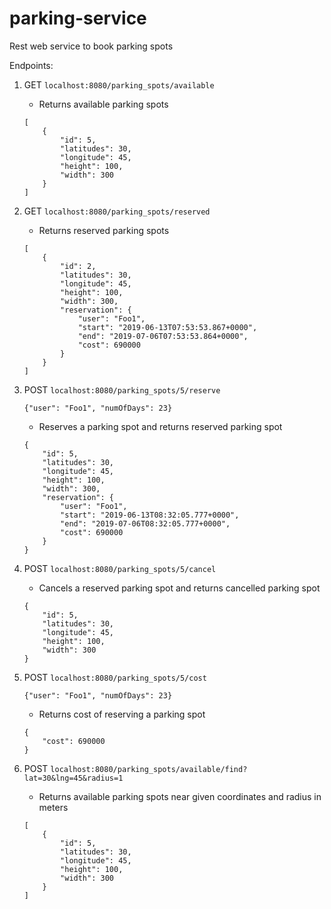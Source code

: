 # parking-service

Rest web service to book parking spots

Endpoints:

1. GET `localhost:8080/parking_spots/available`
   - Returns available parking spots
   
   ```
   [
       {
           "id": 5,
           "latitudes": 30,
           "longitude": 45,
           "height": 100,
           "width": 300
       }
   ]
   ```

2. GET `localhost:8080/parking_spots/reserved`
   - Returns reserved parking spots
   ```
   [
       {
           "id": 2,
           "latitudes": 30,
           "longitude": 45,
           "height": 100,
           "width": 300,
           "reservation": {
               "user": "Foo1",
               "start": "2019-06-13T07:53:53.867+0000",
               "end": "2019-07-06T07:53:53.864+0000",
               "cost": 690000
           }
       }
   ]
   ```
   
3. POST `localhost:8080/parking_spots/5/reserve`
   ```
   {"user": "Foo1", "numOfDays": 23}
   ```
   
   - Reserves a parking spot and returns reserved parking spot
   ```
   {
       "id": 5,
       "latitudes": 30,
       "longitude": 45,
       "height": 100,
       "width": 300,
       "reservation": {
           "user": "Foo1",
           "start": "2019-06-13T08:32:05.777+0000",
           "end": "2019-07-06T08:32:05.777+0000",
           "cost": 690000
       }
   }
   ```
   
4. POST `localhost:8080/parking_spots/5/cancel`
   - Cancels a reserved parking spot and returns cancelled parking spot
   
   ```
   {
       "id": 5,
       "latitudes": 30,
       "longitude": 45,
       "height": 100,
       "width": 300
   }
   ```
   
5. POST `localhost:8080/parking_spots/5/cost`
   ```
   {"user": "Foo1", "numOfDays": 23}
   ```
   - Returns cost of reserving a parking spot
   
   ```
   {
       "cost": 690000
   }
   ```
   
6. POST `localhost:8080/parking_spots/available/find?lat=30&lng=45&radius=1`
   - Returns available parking spots near given coordinates and radius in meters
   
   ```
   [
       {
           "id": 5,
           "latitudes": 30,
           "longitude": 45,
           "height": 100,
           "width": 300
       }
   ]
   ```